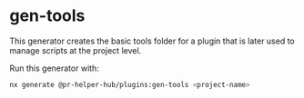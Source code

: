 # gen-tools

This generator creates the basic tools folder for a plugin that is later used
to manage scripts at the project level.

Run this generator with:

```bash
nx generate @pr-helper-hub/plugins:gen-tools <project-name>
```
